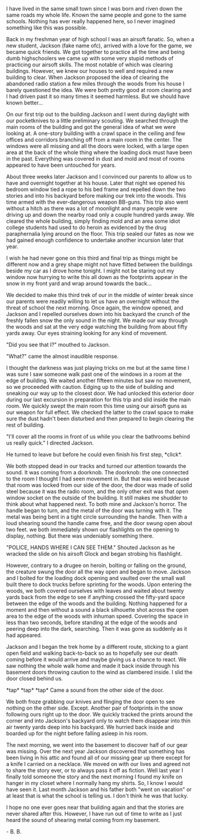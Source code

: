 I have lived in the same small town since I was born and riven down the same roads my whole life. Known the same people and gone to the same schools. Nothing has ever really happened here, so I never imagined something like this was possible.

Back in my freshman year of high school I was an airsoft fanatic. So, when a new student, Jackson (fake name ofc), arrived with a love for the game, we became quick friends. We got together to practice all the time and being dumb highschoolers we came up with some very stupid methods of practicing our airsoft skills. The most notable of which was clearing buildings.  However, we knew our houses to well and required a new building to clear.  When Jackson proposed the idea of clearing the abandoned radio station a few miles through the woods from his house I barely questioned the idea. We were both pretty good at room clearing and I had driven past it so many times it seemed harmless. But we should have known better...

On our first trip out to the building Jackson and I went during daylight with our pocketknives to a little preliminary scouting.  We searched through the main rooms of the building and got the general idea of what we were looking at. A one-story building with a crawl space in the ceiling and few offices and corridors branching off from a main room in the center. The windows were all missing and all the doors were locked, with a large open area at the back of the whole thing where the loading dock must have been in the past.  Everything was covered in dust and mold and most of rooms appeared to have been untouched for years.

About three weeks later Jackson and I convinced our parents to allow us to have and overnight together at his house. Later that night we opened his bedroom window tied a rope to his bed frame and repelled down the two stories and into his backyard before making our trek into the woods.  This time armed with the ever-dangerous weapon BB-guns. This trip also went without a hitch as there was a lot of moonlight and many people were driving up and down the nearby road only a couple hundred yards away. We cleared the whole building, simply finding mold and an area some idiot college students had used to do heroin as evidenced by the drug paraphernalia lying around on the floor. This trip sealed our fates as now we had gained enough confidence to undertake another incursion later that year.

I wish he had never gone on this third and final trip as things might be different now and a grey shape might not have flitted between the buildings beside my car as I drove home tonight. I might not be staring out my window now hurrying to write this all down as the footprints appear in the snow in my front yard and wrap around towards the back...

We decided to make this third trek of our in the middle of winter break since our parents were readily willing to let us have an overnight without the threat of school the next morning. Once again, the window opened, and Jackson and I repelled ourselves down into his backyard the crunch of the freshly fallen snow the only sound in the night. We made our way through the woods and sat at the very edge watching the building from about fifty yards away. Our eyes straining looking for any kind of movement.

"Did you see that I?" mouthed to Jackson.

"What?" came the almost inaudible response.

I thought the darkness was just playing tricks on me but at the same time I was sure I saw someone walk past one of the windows in a room at the edge of building. We waited another fifteen minutes but saw no movement, so we proceeded with caution.  Edging up to the side of building and sneaking our way up to the closest door.  We had unlocked this exterior door during our last excursion in preparation for this trip and slid inside the main room. We quickly swept the main room this time using our airsoft guns as our weapon for full effect. We checked the latter to the crawl space to make sure the dust hadn't been disturbed and then prepared to begin clearing the rest of building.

"I'll cover all the rooms in front of us while you clear the bathrooms behind us really quick." I directed Jackson.

He turned to leave but before he could even finish his first step, \*click\*.

We both stopped dead in our tracks and turned our attention towards the sound.  It was coming from a doorknob.  The doorknob: the one connected to the room I thought I had seen movement in. But that was weird because that room was locked from our side of the door, the door was made of solid steel because it was the radio room, and the only other exit was that open window socket on the outside of the building. It still makes me shudder to think about what happened next. To both mine and Jackson's horror.  The handle began to turn, and the metal of the door was turning with it. The metal was being bent in a tight circle surrounding the handle.  Then with a loud shearing sound the handle came free, and the door swung open about two feet. we both immediately shown our flashlights on the opening to display, nothing. But there was undeniably something there.

"POLICE, HANDS WHERE I CAN SEE THEM." Shouted Jackson as he wracked the slide on his airsoft Glock and began strobing his flashlight.

However, contrary to a drugee on heroin, bolting or falling on the ground, the creature swung the door all the way open and began to move. Jackson and I bolted for the loading dock opening and vaulted over the small wall built there to dock trucks before sprinting for the woods.  Upon entering the woods, we both covered ourselves with leaves and waited about twenty yards back from the edge to see if anything crossed the fifty-yard space between the edge of the woods and the building. Nothing happened for a moment and then without a sound a black silhouette shot across the open area to the edge of the woods with inhuman speed. Covering the space in less than two seconds, before standing at the edge of the woods and peering deep into the dark, searching. Then it was gone as suddenly as it had appeared.

Jackson and I began the trek home by a different route, sticking to a giant open field and walking back-to-back so as to hopefully see our death coming before it would arrive and maybe giving us a chance to react.  We saw nothing the whole walk home and made it back inside through his basement doors throwing caution to the wind as clambered inside. I slid the door closed behind us.

\*tap\* \*tap\* \*tap\* Came a sound from the other side of the door.

We both froze grabbing our knives and flinging the door open to see nothing on the other side. Except. Another pair of footprints in the snow following ours right up to the door. We quickly tracked the prints around the corner and into Jackson's backyard only to watch them disappear into thin air twenty yards deep into his backyard.  We hurried back inside and boarded up for the night before falling asleep in his room.

The next morning, we went into the basement to discover half of our gear was missing.  Over the next year Jackson discovered that something has been living in his attic and found all of our missing gear up there except for a knife I carried on a necklace.  We moved on with our lives and agreed not to share the story ever, or to always pass it off as fiction.  Well last year I finally told someone the story and the next morning I found my knife on hanger in my closet where I normally hang my shirts.  So, I know I would have seen it. Last month Jackson and his father both "went on vacation" or at least that is what the school is telling us. I don't think he was that lucky.

I hope no one ever goes near that building again and that the stories are never shared after this.  However, I have run out of time to write as I just heard the sound of shearing metal coming from my basement.

\- B. B.
